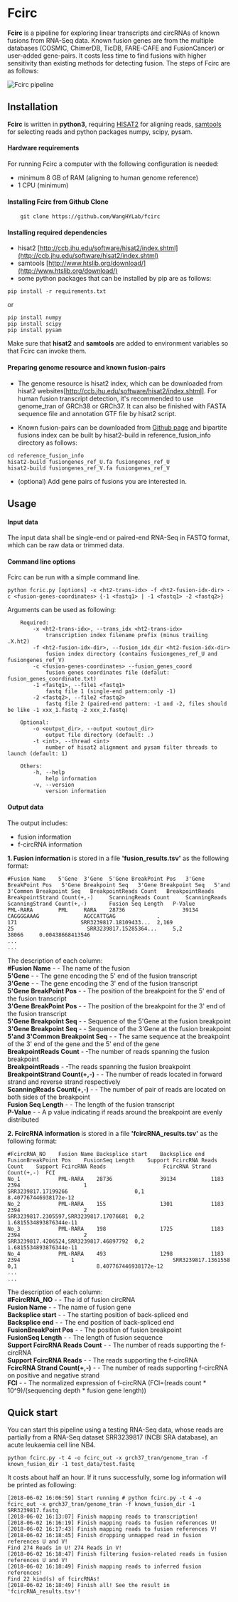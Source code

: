 # Fcirc
**Fcirc** is a pipeline for exploring linear transcripts and circRNAs of known fusions from RNA-Seq data. Known fusion genes are from the multiple databases (COSMIC, ChimerDB, TicDB, FARE-CAFE and FusionCancer) or user-added gene-pairs. It costs less time to find fusions with higher sensitivity than existing methods for detecting fusion. The steps of Fcirc are as follows:

![Fcirc pipeline](https://github.com/WangHYLab/supplementary_files/blob/master/Images/Figure_1.png "fcirc pipeline")

## Installation
**Fcirc** is written in **python3**, requiring [HISAT2](http://ccb.jhu.edu/software/hisat2/index.shtml) for aligning reads, [samtools](http://www.htslib.org/download/) for selecting reads and python packages numpy, scipy, pysam.
#### Hardware requirements
For running Fcirc a computer with the following configuration is needed:
* minimum 8 GB of RAM (aligning to human genome reference)
* 1 CPU (minimum)

#### Installing Fcirc from Github Clone
```
    git clone https://github.com/WangHYLab/fcirc
```
#### Installing required dependencies
* hisat2 [http://ccb.jhu.edu/software/hisat2/index.shtml](http://ccb.jhu.edu/software/hisat2/index.shtml)
* samtools [http://www.htslib.org/download/](http://www.htslib.org/download/)
* some python packages that can be installed by pip are as follows:
```
pip install -r requirements.txt
```
or
```
pip install numpy
pip install scipy
pip install pysam
```
Make sure that **hisat2** and **samtools** are added to environment variables so that Fcirc can invoke them.

#### Preparing genome resource and known fusion-pairs
* The genome resource is hisat2 index, which can be downloaded from hisat2 websites[http://ccb.jhu.edu/software/hisat2/index.shtml]. For human fusion transcript detection, it's recommended to use genome_tran of GRCh38 or GRCh37. It can also be finished with FASTA sequence file and annotation GTF file by hisat2 script.

* Known fusion-pairs can be downloaded from [Github page](https://github.com/WangHYLab/fcirc) and bipartite fusions index can be built by hisat2-build in reference_fusion_info directory as follows:

```
cd reference_fusion_info
hisat2-build fusiongenes_ref_U.fa fusiongenes_ref_U
hisat2-build fusiongenes_ref_V.fa fusiongenes_ref_V
```

* (optional) Add gene pairs of fusions you are interested in.

## Usage
#### Input data
The input data shall be single-end or paired-end RNA-Seq in FASTQ format, which can be raw data or trimmed data.

#### Command line options
Fcirc can be run with a simple command line.
```
python fcric.py [options] -x <ht2-trans-idx> -f <ht2-fusion-idx-dir> -c <fusion-genes-coordinates> {-1 <fastq1> | -1 <fastq1> -2 <fastq2>} 
```
Arguments can be used as following:
```
    Required:
        -x <ht2-trans-idx>, --trans_idx <ht2-trans-idx>
            transcription index filename prefix (minus trailing .X.ht2)
        -f <ht2-fusion-idx-dir>, --fusion_idx_dir <ht2-fusion-idx-dir>
            fusion index directory (contains fusiongenes_ref_U and fusiongenes_ref_V)
        -c <fusion-genes-coordinates> --fusion_genes_coord
            fusion genes coordinates file (defalut: fusion_genes_coordinate.txt)    
        -1 <fastq1>, --file1 <fastq1>
            fastq file 1 (single-end pattern:only -1)
        -2 <fastq2>, --file2 <fastq2>
            fastq file 2 (paired-end pattern: -1 and -2, files should be like -1 xxx_1.fastq -2 xxx_2.fastq)

    Optional:     
        -o <output_dir>, --output <outout_dir>
            output file directory (default: .)
        -t <int>, --thread <int>
            number of hisat2 alignment and pysam filter threads to launch (default: 1)    

    Others:
        -h, --help
            help information  
        -v, --version
            version information 
```

#### Output data
The output includes: 
* fusion information
* f-circRNA information

**1. Fusion information** is stored in a file **'fusion_results.tsv'** as the following format:
```
#Fusion Name    5'Gene  3'Gene  5'Gene BreakPoint Pos   3'Gene BreakPoint Pos   5'Gene Breakpoint Seq   3'Gene Breakpoint Seq   5'and 3'Common Breakpoint Seq   BreakpointReads Count   BreakpointReads         BreakpointStrand Count(+,-)     ScanningReads Count     ScanningReads           ScanningStrand Count(+,-)       Fusion Seq Length   P-Value
PML-RARA        PML     RARA    28736                  39134                    CAGGGGAAAG              AGCCATTGAG             .                               171                    SRR3239817.18109433...  2,169                           25                       SRR3239817.15285364...     5,2                             38066     0.00438668413546
...
...
```
The description of each column:
</br>**#Fusion Name** - - The name of the fusion
</br>**5'Gene** - - The gene encoding the 5' end of the fusion transcript
</br>**3'Gene** - - The gene encoding the 3' end of the fusion transcript
</br>**5'Gene BreakPoint Pos** - - The position of the breakpoint for the 5' end of the fusion transcript
</br>**3'Gene BreakPoint Pos** - - The position of the breakpoint for the 3' end of the fusion transcript
</br>**5'Gene Breakpoint Seq** - - Sequence of the 5'Gene at the fusion breakpoint 
</br>**3'Gene Breakpoint Seq** - - Sequence of the 3'Gene at the fusion breakpoint 
</br>**5'and 3'Common Breakpoint Seq** - - The same sequence at the breakpoint of the 3' end of the gene and the 5' end of the gene
</br>**BreakpointReads Count** - -The number of reads spanning the fusion breakpoint
</br>**BreakpointReads** - -The reads spanning the fusion breakpoint
</br>**BreakpointStrand Count(+,-)** - - The number of reads located in forward strand and reverse strand respectively
</br>**ScanningReads Count(+,-)** - - The number of pair of reads are located on both sides of the breakpoint
</br>**Fusion Seq Length** - - The length of the fusion transcript
</br>**P-Value** - - A p value indicating if reads around the breakpoint are evenly distributed


**2. FcircRNA information** is stored in a file **'fcircRNA_results.tsv'** as the following format:
```
#FcircRNA_NO	Fusion Name	Backsplice start	Backsplice end	FusionBreakPoint Pos	FusionSeq Length	Support FcircRNA Reads Count	Support FcircRNA Reads	                FcircRNA Strand Count(+,-)	FCI
No_1        	PML-RARA	28736            	39134	        1183	                2394	            	1	                            SRR3239817.17199266	                    0,1	                        8.407767446938172e-12
No_2	        PML-RARA	155	                1301        	1183	                2394	            	2	                            SRR3239817.2305597,SRR3239817.17076681  0,2	                        1.6815534893876344e-11
No_3        	PML-RARA	198	                1725	        1183	                2394	            	2	                            SRR3239817.4206524,SRR3239817.46897792	0,2	                        1.6815534893876344e-11
No_4        	PML-RARA	493	                1298	        1183	                2394            	1	                            SRR3239817.1361558                  	0,1	                        8.407767446938172e-12
...
...
```
The description of each column:
</br>**#FcircRNA_NO** - - The id of fusion circRNA
</br>**Fusion Name** - - The name of fusion gene
</br>**Backsplice start** - - The starting position of back-spliced end
</br>**Backsplice end** - - The end position of back-spliced end
</br>**FusionBreakPoint Pos** - - The position of fusion breakpoint
</br>**FusionSeq Length** - - The length of fusion sequence
</br>**Support FcircRNA Reads Count** - - The number of reads supporting the f-circRNA
</br>**Support FcircRNA Reads** - - The reads supporting the f-circRNA
</br>**FcircRNA Strand Count(+,-)** - - The number of reads supporting f-circRNA on positive and negative strand
</br>**FCI** - - The normalized expression of f-circRNA (FCI=(reads count * 10^9)/(sequencing depth * fusion gene length))

## Quick start
You can start this pipeline using a testing RNA-Seq data, whose reads are partially from a RNA-Seq dataset SRR3239817 (NCBI SRA database), an acute leukaemia cell line NB4.
```
python fcirc.py -t 4 -o fcirc_out -x grch37_tran/genome_tran -f known_fusion_dir -1 test_data/test.fastq
```
It costs about half an hour. If it runs successfully, some log information will be printed as following:
```
[2018-06-02 16:06:59] Start running # python fcirc.py -t 4 -o fcirc_out -x grch37_tran/genome_tran -f known_fusion_dir -1 SRR3239817.fastq
[2018-06-02 16:13:07] Finish mapping reads to transcription!
[2018-06-02 16:16:19] Finish mapping reads to fusion references U!
[2018-06-02 16:17:43] Finish mapping reads to fusion references V!
[2018-06-02 16:18:45] Finish dropping unmapped read in fusion references U and V!
Find 274 Reads in U! 274 Reads in V!
[2018-06-02 16:18:47] Finish filtering fusion-related reads in fusion references U and V!
[2018-06-02 16:18:49] Finish mapping reads to inferred fusion references!
Find 22 kind(s) of fcircRNAs!
[2018-06-02 16:18:49] Finish all! See the result in 'fcircRNA_results.tsv'!
```

